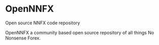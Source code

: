 # OpenNNFX
Open source NNFX code repository

OpenNNFX a community based open source repository of all things No Nonsense Forex.
